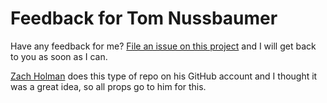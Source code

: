 Feedback for Tom Nussbaumer
===========================

Have any feedback for me? [File an issue on this
project](https://github.com/tomnussbaumer/Feedback/issues/new) and I will get back to
you as soon as I can.

[Zach Holman](http://zachholman.com/) does this type of repo on his GitHub account
and I thought it was a great idea, so all props go to him for this.
